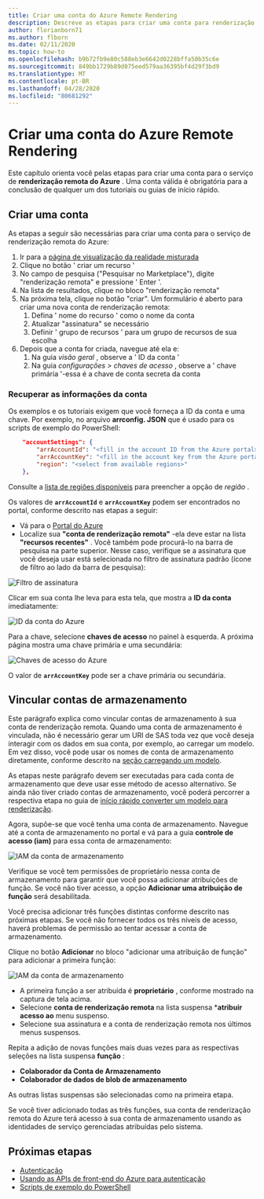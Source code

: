 ```yaml
---
title: Criar uma conta do Azure Remote Rendering
description: Descreve as etapas para criar uma conta para renderização remota do Azure
author: florianborn71
ms.author: flborn
ms.date: 02/11/2020
ms.topic: how-to
ms.openlocfilehash: b9b72fb9e80c588eb3e6642d0228bffa50b35c6e
ms.sourcegitcommit: 849bb1729b89d075eed579aa36395bf4d29f3bd9
ms.translationtype: MT
ms.contentlocale: pt-BR
ms.lasthandoff: 04/28/2020
ms.locfileid: "80681292"
---
```

# <a name="create-an-azure-remote-rendering-account"></a>Criar uma conta do Azure Remote Rendering

Este capítulo orienta você pelas etapas para criar uma conta para o serviço de **renderização remota do Azure** . Uma conta válida é obrigatória para a conclusão de qualquer um dos tutoriais ou guias de início rápido.

## <a name="create-an-account"></a>Criar uma conta

As etapas a seguir são necessárias para criar uma conta para o serviço de renderização remota do Azure:

1. Ir para a [página de visualização da realidade misturada](https://aka.ms/MixedRealityPrivatePreview)
1. Clique no botão ' criar um recurso '
1. No campo de pesquisa ("Pesquisar no Marketplace"), digite "renderização remota" e pressione ' Enter '.
1. Na lista de resultados, clique no bloco "renderização remota"
1. Na próxima tela, clique no botão "criar". Um formulário é aberto para criar uma nova conta de renderização remota:
    1. Defina ' nome do recurso ' como o nome da conta
    1. Atualizar "assinatura" se necessário
    1. Definir ' grupo de recursos ' para um grupo de recursos de sua escolha
1. Depois que a conta for criada, navegue até ela e:
    1. Na guia *visão geral* , observe a ' ID da conta '
    1. Na guia *configurações > chaves de acesso* , observe a ' chave primária '-essa é a chave de conta secreta da conta

### <a name="retrieve-the-account-information"></a>Recuperar as informações da conta

Os exemplos e os tutoriais exigem que você forneça a ID da conta e uma chave. Por exemplo, no arquivo **arrconfig. JSON** que é usado para os scripts de exemplo do PowerShell:

```json
    "accountSettings": {
        "arrAccountId": "<fill in the account ID from the Azure portal>",
        "arrAccountKey": "<fill in the account key from the Azure portal>",
        "region": "<select from available regions>"
    },
```

Consulte a [lista de regiões disponíveis](../reference/regions.md) para preencher a opção de *região* .

Os valores de **`arrAccountId`** e **`arrAccountKey`** podem ser encontrados no portal, conforme descrito nas etapas a seguir:

* Vá para o [Portal do Azure](https://www.portal.azure.com)
* Localize sua **"conta de renderização remota"** -ela deve estar na lista **"recursos recentes"** . Você também pode procurá-lo na barra de pesquisa na parte superior. Nesse caso, verifique se a assinatura que você deseja usar está selecionada no filtro de assinatura padrão (ícone de filtro ao lado da barra de pesquisa):

![Filtro de assinatura](./media/azure-subscription-filter.png)

Clicar em sua conta lhe leva para esta tela, que mostra a **ID da conta** imediatamente:

![ID da conta do Azure](./media/azure-account-id.png)

Para a chave, selecione **chaves de acesso** no painel à esquerda. A próxima página mostra uma chave primária e uma secundária:

![Chaves de acesso do Azure](./media/azure-account-primary-key.png)

O valor de **`arrAccountKey`** pode ser a chave primária ou secundária.

## <a name="link-storage-accounts"></a>Vincular contas de armazenamento

Este parágrafo explica como vincular contas de armazenamento à sua conta de renderização remota. Quando uma conta de armazenamento é vinculada, não é necessário gerar um URI de SAS toda vez que você deseja interagir com os dados em sua conta, por exemplo, ao carregar um modelo. Em vez disso, você pode usar os nomes de conta de armazenamento diretamente, conforme descrito na [seção carregando um modelo](../concepts/models.md#loading-models).

As etapas neste parágrafo devem ser executadas para cada conta de armazenamento que deve usar esse método de acesso alternativo. Se ainda não tiver criado contas de armazenamento, você poderá percorrer a respectiva etapa no guia de [início rápido converter um modelo para renderização](../quickstarts/convert-model.md#storage-account-creation).

Agora, supõe-se que você tenha uma conta de armazenamento. Navegue até a conta de armazenamento no portal e vá para a guia **controle de acesso (iam)** para essa conta de armazenamento:

![IAM da conta de armazenamento](./media/azure-storage-account.png)

 Verifique se você tem permissões de proprietário nessa conta de armazenamento para garantir que você possa adicionar atribuições de função. Se você não tiver acesso, a opção **Adicionar uma atribuição de função** será desabilitada.

 Você precisa adicionar três funções distintas conforme descrito nas próximas etapas. Se você não fornecer todos os três níveis de acesso, haverá problemas de permissão ao tentar acessar a conta de armazenamento.

 Clique no botão **Adicionar** no bloco "adicionar uma atribuição de função" para adicionar a primeira função:

![IAM da conta de armazenamento](./media/azure-add-role-assignment.png)

* A primeira função a ser atribuída é **proprietário** , conforme mostrado na captura de tela acima. 
* Selecione **conta de renderização remota** na lista suspensa ***atribuir acesso ao** menu suspenso.
* Selecione sua assinatura e a conta de renderização remota nos últimos menus suspensos.

Repita a adição de novas funções mais duas vezes para as respectivas seleções na lista suspensa **função** :
* **Colaborador da Conta de Armazenamento**
* **Colaborador de dados de blob de armazenamento**

As outras listas suspensas são selecionadas como na primeira etapa.

Se você tiver adicionado todas as três funções, sua conta de renderização remota do Azure terá acesso à sua conta de armazenamento usando as identidades de serviço gerenciadas atribuídas pelo sistema.

## <a name="next-steps"></a>Próximas etapas

* [Autenticação](authentication.md)
* [Usando as APIs de front-end do Azure para autenticação](frontend-apis.md)
* [Scripts de exemplo do PowerShell](../samples/powershell-example-scripts.md)
